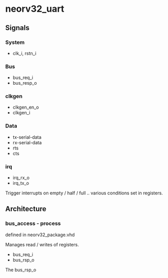 # neorv32_uart

## Signals
### System
- clk_i, rstn_i

### Bus
- bus_req_i
- bus_resp_o

### clkgen
- clkgen_en_o
- clkgen_i

### Data
- tx-serial-data
- rx-serial-data
- rts
- cts

### irq
- irq_rx_o
- irq_tx_o 

Trigger interrupts on empty / half / full .. various conditions set in registers.

## Architecture
### bus_access - process
defined in neorv32_package.vhd

Manages read / writes of registers.
- bus_req_i
- bus_rsp_o

The bus_rsp_o